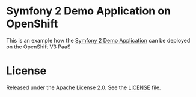 # Symfony 2 Demo Application on OpenShift

This is an example how the [Symfony 2 Demo Application](https://github.com/symfony/symfony-demo) can be deployed on the OpenShift V3 PaaS

# License

Released under the Apache License 2.0. See the [LICENSE](https://github.com/phil-pona/ose3-symfony2-ex/blob/master/LICENSE) file.

